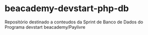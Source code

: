 # beacademy-devstart-php-db
Repositório destinado a conteudos da Sprint de Banco de Dados do Programa devstart beacademy/Paylivre
